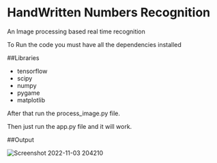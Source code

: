 # HandWritten Numbers Recognition
An Image processing based real time recognition 

To Run the code you must have all the dependencies installed

##Libraries
- tensorflow
- scipy
- numpy
- pygame
- matplotlib

After that run the process_image.py file.

Then just run the app.py file and it will work.

##Output

![Screenshot 2022-11-03 204210](https://user-images.githubusercontent.com/72182690/199759665-912a16bd-b7da-42ba-9f1b-53e029be0b6c.png)

